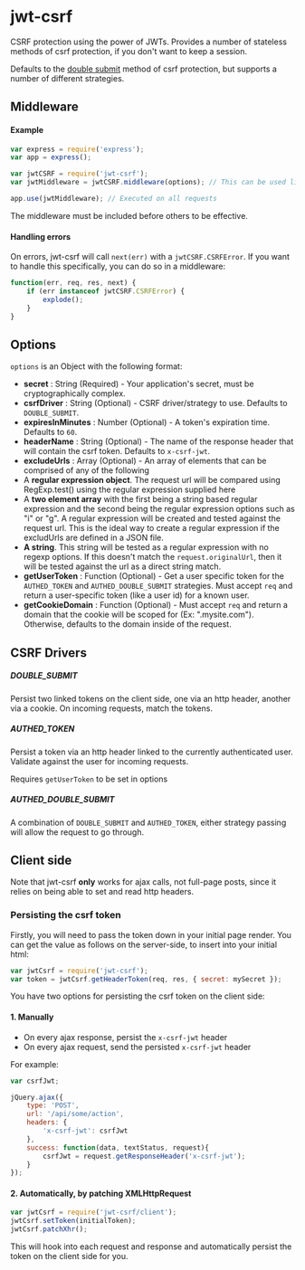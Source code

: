 # jwt-csrf

CSRF protection using the power of JWTs. Provides a number of stateless methods of csrf protection, if you don't want to keep a session.

Defaults to the [double submit](https://www.owasp.org/index.php/Cross-Site_Request_Forgery_(CSRF)_Prevention_Cheat_Sheet#Double_Submit_Cookies) method of csrf protection, but supports a number of different strategies.

## Middleware

#### Example

 ```javascript
var express = require('express');
var app = express();

var jwtCSRF = require('jwt-csrf');
var jwtMiddleware = jwtCSRF.middleware(options); // This can be used like any other Express middleware

app.use(jwtMiddleware); // Executed on all requests
 ```

The middleware must be included before others to be effective.

#### Handling errors

On errors, jwt-csrf will call `next(err)` with a `jwtCSRF.CSRFError`. If you want to handle this specifically, you can do so in a middleware:

```javascript
function(err, req, res, next) {
    if (err instanceof jwtCSRF.CSRFError) {
        explode();
    }
}
```

## Options

`options` is an Object with the following format:
* **secret** : String (Required) - Your application's secret, must be cryptographically complex.
* **csrfDriver** : String (Optional) - CSRF driver/strategy to use. Defaults to `DOUBLE_SUBMIT`.
* **expiresInMinutes** : Number (Optional) - A token's expiration time.  Defaults to `60`.
* **headerName** : String (Optional) - The name of the response header that will contain the csrf token. Defaults to `x-csrf-jwt`.
* **excludeUrls** : Array (Optional) - An array of elements that can be comprised of any of the following
 * A **regular expression object**. The request url will be compared using RegExp.test() using the regular expression supplied here
 * A **two element array** with the first being a string based regular expression and the second being the regular expression options such as "i" or "g". A regular expression will be created and tested against the request url. This is the ideal way to create a regular expression if the excludUrls are defined in a JSON file.
 * **A string**. This string will be tested as a regular expression with no regexp options. If this doesn't match the `request.originalUrl`, then it will be tested against the url as a direct string match.
* **getUserToken** : Function (Optional) - Get a user specific token for the `AUTHED_TOKEN` and `AUTHED_DOUBLE_SUBMIT` strategies. Must accept `req` and return a user-specific token (like a user id) for a known user.
* **getCookieDomain** : Function (Optional) - Must accept `req` and return a domain that the cookie will be scoped for (Ex: ".mysite.com").  Otherwise, defaults to the domain inside of the request.

## CSRF Drivers

##### DOUBLE_SUBMIT

Persist two linked tokens on the client side, one via an http header, another via a cookie. On incoming requests, match the tokens.

##### AUTHED_TOKEN

Persist a token via an http header linked to the currently authenticated user. Validate against the user for incoming requests.

Requires `getUserToken` to be set in options

##### AUTHED_DOUBLE_SUBMIT

A combination of `DOUBLE_SUBMIT` and `AUTHED_TOKEN`, either strategy passing will allow the request to go through.


## Client side

Note that jwt-csrf **only** works for ajax calls, not full-page posts, since it relies on being able to set and read http headers.

### Persisting the csrf token

Firstly, you will need to pass the token down in your initial page render. You can get the value as follows on the server-side, to insert into your initial html:

```javascript
var jwtCsrf = require('jwt-csrf');
var token = jwtCsrf.getHeaderToken(req, res, { secret: mySecret });
```

You have two options for persisting the csrf token on the client side:

#### 1. Manually

- On every ajax response, persist the `x-csrf-jwt` header
- On every ajax request, send the persisted `x-csrf-jwt` header

For example:

```javascript
var csrfJwt;

jQuery.ajax({
    type: 'POST',
    url: '/api/some/action',
    headers: {
        'x-csrf-jwt': csrfJwt
    },
    success: function(data, textStatus, request){
        csrfJwt = request.getResponseHeader('x-csrf-jwt');
    }
});
```

#### 2. Automatically, by patching XMLHttpRequest

```javascript
var jwtCsrf = require('jwt-csrf/client');
jwtCsrf.setToken(initialToken);
jwtCsrf.patchXhr();
```

This will hook into each request and response and automatically persist the token on the client side for you.
